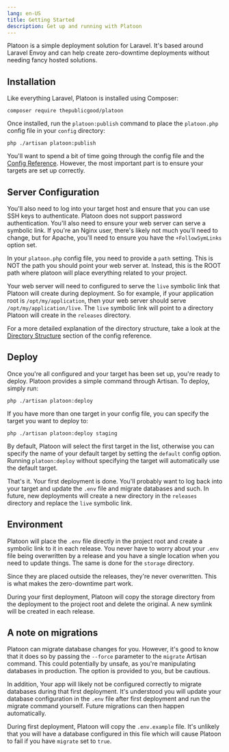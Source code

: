 ```yaml
---
lang: en-US
title: Getting Started
description: Get up and running with Platoon
---
```


Platoon is a simple deployment solution for Laravel. It's based around Laravel Envoy and can help create zero-downtime deployments without needing fancy hosted solutions.

## Installation
Like everything Laravel, Platoon is installed using Composer:

```shell
composer require thepublicgood/platoon
```

Once installed, run the `platoon:publish` command to place the `platoon.php` config file in your `config` directory:

```shell
php ./artisan platoon:publish
```

You'll want to spend a bit of time going through the config file and the [Config Reference](/reference/config.html). However, the most important part is to ensure your targets are set up correctly.

## Server Configuration

You'll also need to log into your target host and ensure that you can use SSH keys to authenticate. Platoon does not support password authentication. You'll also need to ensure your web server can serve a symbolic link. If you're an Nginx user, there's likely not much you'll need to change, but for Apache, you'll need to ensure you have the `+FollowSymLinks` option set.

In your `platoon.php` config file, you need to provide a `path` setting. This is NOT the path you should point your web server at. Instead, this is the ROOT path where platoon will place everything related to your project.

Your web server will need to configured to serve the `live` symbolic link that Platoon will create during deployment. So for example, if your application root is `/opt/my/application`, then your web server should serve `/opt/my/application/live`. The `live` symbolic link will point to a directory Platoon will create in the `releases` directory.

For a more detailed explanation of the directory structure, take a look at the [Directory Structure](/platoon/reference/config.html#directory-structure) section of the config reference.

## Deploy
Once you're all configured and your target has been set up, you're ready to deploy. Platoon provides a simple command through Artisan. To deploy, simply run:

```shell
php ./artisan platoon:deploy
```

If you have more than one target in your config file, you can specify the target you want to deploy to:

```shell
php ./artisan platoon:deploy staging
```

By default, Platoon will select the first target in the list, otherwise you can specify the name of your default target by setting the `default` config option. Running `platoon:deploy` without specifying the target will automatically use the default target.

That's it. Your first deployment is done. You'll probably want to log back into your target and update the `.env` file and migrate databases and such. In future, new deployments will create a new directory in the `releases` directory and replace the `live` symbolic link.

## Environment
Platoon will place the `.env` file directly in the project root and create a symbolic link to it in each release. You never have to worry about your `.env` file being overwritten by a release and you have a single location when you need to update things. The same is done for the `storage` directory.

Since they are placed outside the releases, they're never overwritten. This is what makes the zero-downtime part work.

During your first deployment, Platoon will copy the storage directory from the deployment to the project root and delete the original. A new symlink will be created in each release.

## A note on migrations
Platoon can migrate database changes for you. However, it's good to know that it does so by passing the `--force` parameter to the `migrate` Artisan command. This could potentially by unsafe, as you're manipulating databases in production. The option is provided to you, but be cautious.

In addition, Your app will likely not be configured correctly to migrate databases during that first deployment. It's understood you will update your database configuration in the `.env` file after first deployment and run the migrate command yourself. Future migrations can then happen automatically.

During first deployment, Platoon will copy the `.env.example` file. It's unlikely that you will have a database configured in this file which will cause Platoon to fail if you have `migrate` set to `true`.
